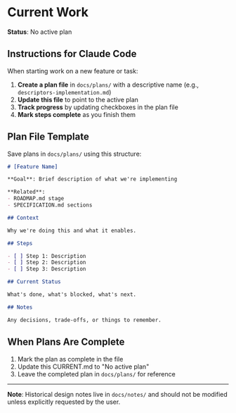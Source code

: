 # Current Work

**Status**: No active plan

## Instructions for Claude Code

When starting work on a new feature or task:

1. **Create a plan file** in `docs/plans/` with a descriptive name (e.g., `descriptors-implementation.md`)
2. **Update this file** to point to the active plan
3. **Track progress** by updating checkboxes in the plan file
4. **Mark steps complete** as you finish them

## Plan File Template

Save plans in `docs/plans/` using this structure:

```markdown
# [Feature Name]

**Goal**: Brief description of what we're implementing

**Related**:
- ROADMAP.md stage
- SPECIFICATION.md sections

## Context

Why we're doing this and what it enables.

## Steps

- [ ] Step 1: Description
- [ ] Step 2: Description
- [ ] Step 3: Description

## Current Status

What's done, what's blocked, what's next.

## Notes

Any decisions, trade-offs, or things to remember.
```

## When Plans Are Complete

1. Mark the plan as complete in the file
2. Update this CURRENT.md to "No active plan"
3. Leave the completed plan in `docs/plans/` for reference

---

**Note**: Historical design notes live in `docs/notes/` and should not be modified unless explicitly requested by the user.
